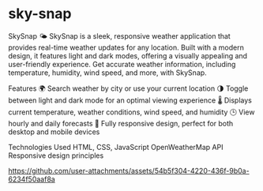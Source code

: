 # sky-snap
SkySnap 🌤️
SkySnap is a sleek, responsive weather application that provides real-time weather updates for any location. Built with a modern design, it features light and dark modes, offering a visually appealing and user-friendly experience. Get accurate weather information, including temperature, humidity, wind speed, and more, with SkySnap.

Features
🌍 Search weather by city or use your current location
🌗 Toggle between light and dark mode for an optimal viewing experience
🌡️ Displays current temperature, weather conditions, wind speed, and humidity
🕒 View hourly and daily forecasts
📱 Fully responsive design, perfect for both desktop and mobile devices

Technologies Used
HTML, CSS, JavaScript
OpenWeatherMap API
Responsive design principles


https://github.com/user-attachments/assets/54b5f304-4220-436f-9b0a-6234f50aaf8a



